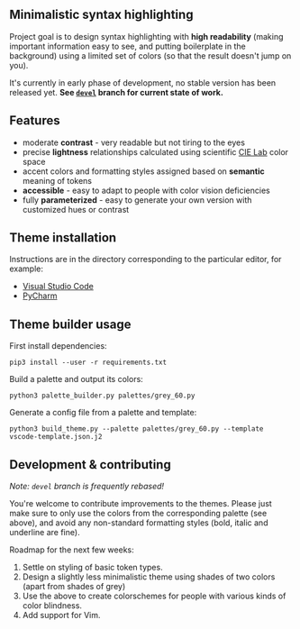 Minimalistic syntax highlighting
--------------------------------

Project goal is to design syntax highlighting with **high readability** (making
important information easy to see, and putting boilerplate in the background)
using a limited set of colors (so that the result doesn't jump on you).

It's currently in early phase of development, no stable version has been
released yet. **See
[`devel`](https://github.com/jan-warchol/monochrome-syntax/tree/devel) branch
for current state of work.**


Features
--------

- moderate **contrast** - very readable but not tiring to the eyes
- precise **lightness** relationships calculated using scientific
  [CIE Lab](http://en.wikipedia.org/wiki/Lab_color_space) color space
- accent colors and formatting styles assigned based on
  **semantic** meaning of tokens
- **accessible** - easy to adapt to people with color vision deficiencies
- fully **parameterized** - easy to generate your own version
  with customized hues or contrast


Theme installation
------------------

Instructions are in the directory corresponding to the particular editor, for
example:

- [Visual Studio Code](vscode/)
- [PyCharm](pycharm/)


Theme builder usage
-------------------

First install dependencies:

    pip3 install --user -r requirements.txt

Build a palette and output its colors:

    python3 palette_builder.py palettes/grey_60.py

Generate a config file from a palette and template:

    python3 build_theme.py --palette palettes/grey_60.py --template vscode-template.json.j2


Development & contributing
--------------------------

_Note: `devel` branch is frequently rebased!_

You're welcome to contribute improvements to the themes. Please just make sure
to only use the colors from the corresponding palette (see above), and avoid
any non-standard formatting styles (bold, italic and underline are fine).

Roadmap for the next few weeks:

1. Settle on styling of basic token types.
1. Design a slightly less minimalistic theme using shades of two colors (apart
   from shades of grey)
1. Use the above to create colorschemes for people with various kinds of color
   blindness.
1. Add support for Vim.
